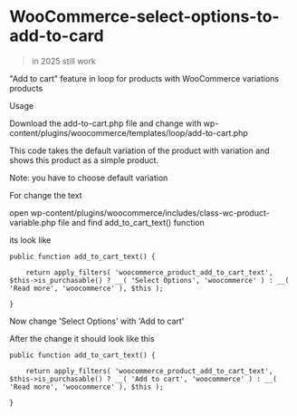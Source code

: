 # WooCommerce-select-options-to-add-to-card
> in 2025 still work

"Add to cart" feature in loop for products with WooCommerce variations products

Usage

Download the add-to-cart.php file and change with wp-content/plugins/woocommerce/templates/loop/add-to-cart.php

This code takes the default variation of the product with variation and shows this product as a simple product.
    
Note: you have to choose default variation

For change the text

open wp-content/plugins/woocommerce/includes/class-wc-product-variable.php file and find add_to_cart_text() function 

its look like 

	public function add_to_cart_text() {
 
		return apply_filters( 'woocommerce_product_add_to_cart_text', $this->is_purchasable() ? __( 'Select Options', 'woocommerce' ) : __( 'Read more', 'woocommerce' ), $this );
  
	}
 

 Now change 'Select Options' with 'Add to cart'

After the change it should look like this

	public function add_to_cart_text() {
 
		return apply_filters( 'woocommerce_product_add_to_cart_text', $this->is_purchasable() ? __( 'Add to cart', 'woocommerce' ) : __( 'Read more', 'woocommerce' ), $this );
  
	}

 
